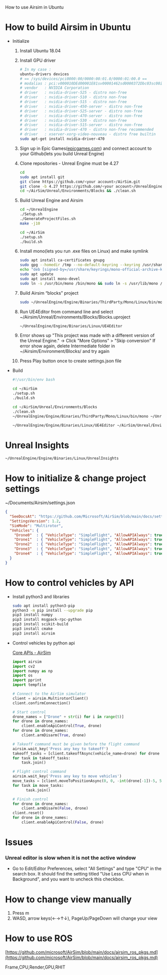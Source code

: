  How to use Airsim in Ubuntu

# How to build Airsim in Ubuntu

- Initialize
    1. Install Ubuntu 18.04
    2. Install GPU driver
        
        ```bash
        # In my case : 
        ubuntu-drivers devices
        # == /sys/devices/pci0000:00/0000:00:01.0/0000:01:00.0 ==
        # modalias : pci:v000010DEd00001E81sv00001462sd0000372Dbc03sc00i00
        # vendor   : NVIDIA Corporation
        # driver   : nvidia-driver-525 - distro non-free
        # driver   : nvidia-driver-510 - distro non-free
        # driver   : nvidia-driver-515 - distro non-free
        # driver   : nvidia-driver-450-server - distro non-free
        # driver   : nvidia-driver-525-server - distro non-free
        # driver   : nvidia-driver-470-server - distro non-free
        # driver   : nvidia-driver-530 - distro non-free
        # driver   : nvidia-driver-515-server - distro non-free
        # driver   : nvidia-driver-470 - distro non-free recommended
        # driver   : xserver-xorg-video-nouveau - distro free builtin
        sudo apt-get install nvidia-driver-470
        ```
        
    3. Sign up in Epic Games([epicgames.com](http://epicgames.com/)) and connect account to your Github(lets you build Unreal Engine)
    4. Clone repositories - Unreal Engine must be 4.27
        
        ```bash
        cd
        sudo apt install git
        git clone https://github.com/<your account>/AirSim.git
        git clone -b 4.27 https://github.com/<your account>/UnrealEngine.git
        cd ~/AirSim/Unreal/Environments/Blocks && ./clean.sh
        ```
        
    5. Build Unreal Engine and Airsim
        
        ```bash
        cd ~/UnrealEngine
        ./Setup.sh
        ./GenerateProjectFiles.sh
        make -j10
        
        cd ~/AirSim
        ./setup.sh
        ./build.sh
        ```
        
    6. Install mono(lets you run .exe files on Linux) and make symlink
        
        ```bash
        sudo apt install ca-certificates gnupg
        sudo gpg --homedir /tmp --no-default-keyring --keyring /usr/share/keyrings/mono-official-archive-keyring.gpg --keyserver hkp://keyserver.ubuntu.com:80 --recv-keys 3FA7E0328081BFF6A14DA29AA6A19B38D3D831EF
        echo "deb [signed-by=/usr/share/keyrings/mono-official-archive-keyring.gpg] https://download.mono-project.com/repo/ubuntu stable-bionic main" | sudo tee /etc/apt/sources.list.d/mono-official-stable.list
        sudo apt update
        sudo apt install mono-devel
        sudo ln -s /usr/bin/mono /bin/mono && sudo ln -s /usr/lib/mono /lib/mono
        ```
        
    7. Build Airsim “blocks” project
        
        ```bash
        sudo ~/UnrealEngine/Engine/Binaries/ThirdParty/Mono/Linux/bin/mono ~/UnrealEngine/Engine/Binaries/DotNET/UnrealBuildTool.exe Development Linux -Project=/home/<your path>/AirSim/Unreal/Environments/Blocks/Blocks.uproject -TargetType=Editor -Progress
        ```
        
    8. Run UE4Editor from command line and select ~/Airsim/Unreal/Environments/Blocks/Blocks.uproject
        
        ```bash
        ~/UnrealEngine/Engine/Binaries/Linux/UE4Editor
        ```
        
    9. Error shows up "This project was made with a different version of the Unreal Engine." → Click "More Options" > "Skip conversion"
    If error show again, delete Intermediate folder in ~/Airsim/Environment/Blocks/ and try again
    10. Press Play button once to create settings.json file
- Build
    
    ```bash
    #!/usr/bin/env bash
    
    cd ~/AirSim
    ./setup.sh
    ./build.sh
    ```
    ```bash
    cd ~/AirSim/Unreal/Environments/Blocks
    ./clean.sh
    ~/UnrealEngine/Engine/Binaries/ThirdParty/Mono/Linux/bin/mono ~/UnrealEngine/Engine/Binaries/DotNET/UnrealBuildTool.exe Development Linux -Project=/home/idaretos/AirSim/Unreal/Environments/Blocks/Blocks.uproject -TargetType=Editor -Progress -maxthreads=8
    ```
    ```bash
    ~/UnrealEngine/Engine/Binaries/Linux/UE4Editor ~/AirSim/Unreal/Environments/Blocks/Blocks.uproject
    ```
    
# Unreal Insights
```bash
~/UnrealEngine/Engine/Binaries/Linux/UnrealInsights
```

# How to initialize & change project settings

~/Documents/Airsim/settings.json

```json
{
  "SeeDocsAt": "https://github.com/Microsoft/AirSim/blob/main/docs/settings.md",
  "SettingsVersion": 1.2,
  "SimMode": "Multirotor",
  "Vehicles": {
    "Drone0"  : { "VehicleType": "SimpleFlight", "AllowAPIAlways": true, "RC": {"RemoteControlID":   0, "AllowAPIWhenDisconnected": true}, "X":  5, "Y":  5, "Z": -2 },
    "Drone1"  : { "VehicleType": "SimpleFlight", "AllowAPIAlways": true, "RC": {"RemoteControlID":   0, "AllowAPIWhenDisconnected": true}, "X": 10, "Y":  5, "Z": -2 },
    "Drone2"  : { "VehicleType": "SimpleFlight", "AllowAPIAlways": true, "RC": {"RemoteControlID":   0, "AllowAPIWhenDisconnected": true}, "X": 15, "Y":  5, "Z": -2 },
    "Drone3"  : { "VehicleType": "SimpleFlight", "AllowAPIAlways": true, "RC": {"RemoteControlID":   0, "AllowAPIWhenDisconnected": true}, "X": 20, "Y":  5, "Z": -2 },
    "Drone4"  : { "VehicleType": "SimpleFlight", "AllowAPIAlways": true, "RC": {"RemoteControlID":   0, "AllowAPIWhenDisconnected": true}, "X": 25, "Y":  5, "Z": -2 }
  }
}
```

# How to control vehicles by API

- Install python3 and libraries
    
    ```bash
    sudo apt install python3-pip
    python3 -m pip install --upgrade pip
    pip3 install numpy
    pip3 install msgpack-rpc-python
    pip3 install scikit-build
    pip3 install cmake
    pip3 install airsim
    ```
    
- Control vehicles by python api
    
    [Core APIs - AirSim](https://microsoft.github.io/AirSim/apis/)
    
    ```python
    import airsim
    import cv2
    import numpy as np
    import os
    import pprint 
    import tempfile
    
    # Connect to the AirSim simulator
    client = airsim.MultirotorClient()
    client.confirmConnection()
    
    # Start control
    drone_names = ["Drone" + str(i) for i in range(5)]
    for drone in drone_names:
        client.enableApiControl(True, drone)
    for drone in drone_names:
        client.armDisarm(True, drone)
    
    # Takeoff command must be given before the flight command
    airsim.wait_key('Press any key to takeoff')
    takeoff_tasks = [client.takeoffAsync(vehicle_name=drone) for drone in drone_names]
    for task in takeoff_tasks:
        task.join()
    
    # Flight control command
    airsim.wait_key('Press any key to move vehicles')
    move_tasks = [client.moveToPositionAsync(0, 0, -int(drone[-1])-5, 5, vehicle_name=drone) for drone in drone_names]
    for task in move_tasks:
          task.join()
    
    # Finish control
    for drone in drone_names:
        client.armDisarm(False, drone)
    client.reset()
    for drone in drone_names:
        client.enableApiControl(False, drone)
    ```
    

# Issues

### Unreal editor is slow when it is not the active window

- Go to Edit/Editor Preferences, select "All Settings" and type "CPU" in the search box. It should find the setting titled "Use Less CPU when in Background", and you want to uncheck this checkbox.

# How to change view manually

1. Press m
2. WASD, arrow keys(←→↑↓), PageUp/PageDown will change your view

# How to use ROS

[https://github.com/microsoft/AirSim/blob/main/docs/airsim_ros_pkgs.md](https://github.com/microsoft/AirSim/blob/main/docs/airsim_ros_pkgs.md)

Frame,CPU,Render,GPU,RHIT
